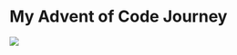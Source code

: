 <h1> My Advent of Code Journey </h1>

![](https://img.shields.io/badge/6%20stars-2024-black?logo=adventofcode&style=for-the-badge)
